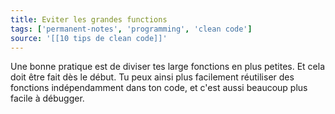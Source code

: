 ```yaml
---
title: Eviter les grandes functions
tags: ['permanent-notes', 'programming', 'clean code']
source: '[[10 tips de clean code]]'
---
```


Une bonne pratique est de diviser tes large fonctions en plus petites. Et cela doit être fait dès le début. Tu peux ainsi plus facilement réutiliser des fonctions indépendamment dans ton code, et c'est aussi beaucoup plus facile à débugger.

